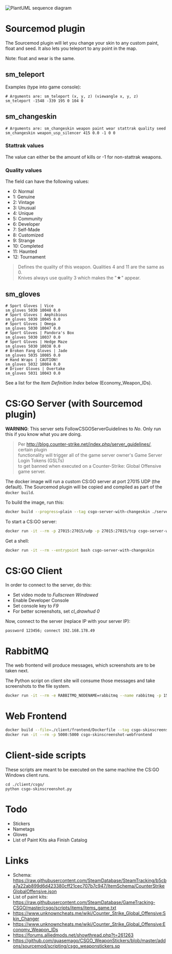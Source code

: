 ![PlantUML sequence diagram](https://www.plantuml.com/plantuml/proxy?cache=no&src=https://raw.githubusercontent.com/andreas-mausch/csgo-skinscreenshot/master/sequence.plantuml)

# Sourcemod plugin

The Sourcemod plugin will let you change your skin to any custom paint, float and seed.
It also lets you teleport to any point in the map.

Note: float and wear is the same.

## sm_teleport

Examples (type into game console):

```
# Arguments are: sm_teleport (x, y, z) (viewangle x, y, z)
sm_teleport -1548 -339 195 0 104 0
```

## sm_changeskin

```
# Arguments are: sm_changeskin weapon paint wear stattrak quality seed
sm_changeskin weapon_usp_silencer 415 0.0 -1 0 0
```

### Stattrak values

The value can either be the amount of kills or -1 for non-stattrak weapons.

### Quality values

The field can have the following values:

- 0: Normal
- 1: Genuine
- 2: Vintage
- 3: Unusual
- 4: Unique
- 5: Community
- 6: Developer
- 7: Self-Made
- 8: Customized
- 9: Strange
- 10: Completed
- 11: Haunted
- 12: Tournament

> Defines the quality of this weapon. Qualities 4 and 11 are the same as 0.  
> Knives always use quality 3 which makes the "★" appear.

## sm_gloves

```
# Sport Gloves | Vice
sm_gloves 5030 10048 0.0
# Sport Gloves | Amphibious
sm_gloves 5030 10045 0.0
# Sport Gloves | Omega
sm_gloves 5030 10047 0.0
# Sport Gloves | Pandora's Box
sm_gloves 5030 10037 0.0
# Sport Gloves | Hedge Maze
sm_gloves 5030 10038 0.0
# Broken Fang Gloves | Jade
sm_gloves 5035 10085 0.0
# Hand Wraps | CAUTION!
sm_gloves 5032 10084 0.0
# Driver Gloves | Overtake
sm_gloves 5031 10043 0.0
```

See a list for the *Item Definition Index* below (Economy_Weapon_IDs).

# CS:GO Server (with Sourcemod plugin)

**WARNING**: This server sets FollowCSGOServerGuidelines to *No*.
Only run this if you know what you are doing.

> Per http://blog.counter-strike.net/index.php/server_guidelines/, certain plugin  
> functionality will trigger all of the game server owner's Game Server Login Tokens (GSLTs)  
> to get banned when executed on a Counter-Strike: Global Offensive game server.

The docker image will run a custom CS:GO server at port 27015 UDP (the default).
The Sourcemod plugin will be copied and compiled as part of the `docker build`.

To build the image, run this:

```bash
docker build --progress=plain --tag csgo-server-with-changeskin ./server/
```

To start a CS:GO server:

```bash
docker run -it --rm -p 27015:27015/udp -p 27015:27015/tcp csgo-server-with-changeskin -ip 0.0.0.0 -console -usercon -insecure +game_type 0 +game_mode 1 +map de_vertigo
```

Get a shell:

```bash
docker run -it --rm --entrypoint bash csgo-server-with-changeskin
```

# CS:GO Client

In order to connect to the server, do this:

- Set video mode to *Fullscreen Windowed*
- Enable Developer Console
- Set console key to *F9*
- For better screenshots, set *cl_drawhud 0*

Now, connect to the server (replace IP with your server IP):

```
password 123456; connect 192.168.178.49
```

# RabbitMQ

The web frontend will produce messages, which screenshots are to be taken next.

The Python script on client site will consume those messages and take screenshots to the file system.

```bash
docker run -it --rm -e RABBITMQ_NODENAME=rabbitmq --name rabbitmq -p 15672:15672 -p 5672:5672 rabbitmq:3-management
```

# Web Frontend

```bash
docker build --file=./client/frontend/Dockerfile --tag csgo-skinscreenshot-webfrontend ./client/
docker run -it --rm -p 5000:5000 csgo-skinscreenshot-webfrontend
```

# Client-side scripts

These scripts are meant to be executed on the same machine the CS:GO Windows client runs.

```
cd ./client/csgo/
python csgo-skinscreenshot.py
```

# Todo

- Stickers
- Nametags
- Gloves
- List of Paint Kits aka Finish Catalog

# Links

- Schema: https://raw.githubusercontent.com/SteamDatabase/SteamTracking/b5cba7a22ab899d6d423380cff21cec707b7c947/ItemSchema/CounterStrikeGlobalOffensive.json
- List of paint kits: https://raw.githubusercontent.com/SteamDatabase/GameTracking-CSGO/master/csgo/scripts/items/items_game.txt
- https://www.unknowncheats.me/wiki/Counter_Strike_Global_Offensive:Skin_Changer
- https://www.unknowncheats.me/wiki/Counter_Strike_Global_Offensive:Economy_Weapon_IDs
- https://forums.alliedmods.net/showthread.php?t=261263
- https://github.com/quasemago/CSGO_WeaponStickers/blob/master/addons/sourcemod/scripting/csgo_weaponstickers.sp
